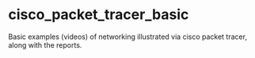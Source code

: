 # cisco_packet_tracer_basic
Basic examples (videos) of networking illustrated via cisco packet tracer, along with the reports.
